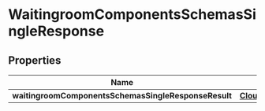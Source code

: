 # WaitingroomComponentsSchemasSingleResponse

## Properties
Name | Type | Description | Notes
------------ | ------------- | ------------- | -------------
**waitingroomComponentsSchemasSingleResponseResult** | [**CloudflareClientAPIWaitingroom**](CloudflareClientAPIWaitingroom.md) |  |  [optional]
